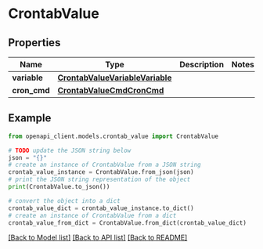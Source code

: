 # CrontabValue


## Properties

Name | Type | Description | Notes
------------ | ------------- | ------------- | -------------
**variable** | [**CrontabValueVariableVariable**](CrontabValueVariableVariable.md) |  | 
**cron_cmd** | [**CrontabValueCmdCronCmd**](CrontabValueCmdCronCmd.md) |  | 

## Example

```python
from openapi_client.models.crontab_value import CrontabValue

# TODO update the JSON string below
json = "{}"
# create an instance of CrontabValue from a JSON string
crontab_value_instance = CrontabValue.from_json(json)
# print the JSON string representation of the object
print(CrontabValue.to_json())

# convert the object into a dict
crontab_value_dict = crontab_value_instance.to_dict()
# create an instance of CrontabValue from a dict
crontab_value_from_dict = CrontabValue.from_dict(crontab_value_dict)
```
[[Back to Model list]](../README.md#documentation-for-models) [[Back to API list]](../README.md#documentation-for-api-endpoints) [[Back to README]](../README.md)


